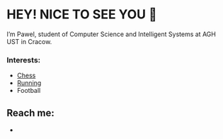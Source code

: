 # HEY! NICE TO SEE YOU 👋 

I’m Pawel, student of Computer Science and Intelligent Systems at AGH UST in Cracow.

### Interests:
* [Chess](https://www.chess.com/member/pablo_810)
* [Running](https://connect.garmin.com/modern/profile/e0ecab38-0a26-465a-a717-55b3043cdc63)
* Football

## Reach me:
- 




